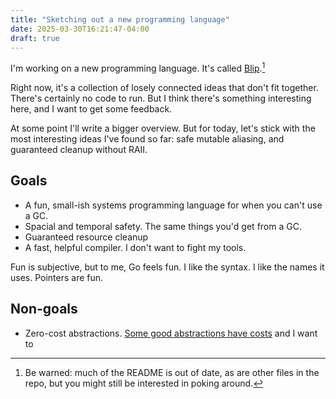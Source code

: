 ```yaml
---
title: "Sketching out a new programming language"
date: 2025-03-30T16:21:47-04:00
draft: true
---
```


I'm working on a new programming language. It's called [Blip](https://github.com/davidbalbert/blip).[^1]

Right now, it's a collection of losely connected ideas that don't fit together. There's certainly no code to run. But I think there's something interesting here, and I want to get some feedback.

At some point I'll write a bigger overview. But for today, let's stick with the most interesting ideas I've found so far: safe mutable aliasing, and guaranteed cleanup without RAII.


## Goals

- A fun, small-ish systems programming language for when you can't use a GC.
- Spacial and temporal safety. The same things you'd get from a GC.
- Guaranteed resource cleanup
- A fast, helpful compiler. I don't want to fight my tools.

Fun is subjective, but to me, Go feels fun. I like the syntax. I like the names it uses. Pointers are fun.

## Non-goals

- Zero-cost abstractions. [Some good abstractions have costs](https://graydon2.dreamwidth.org/307291.html) and I want to 

[^1]: Be warned: much of the README is out of date, as are other files in the repo, but you might still be interested in poking around.

